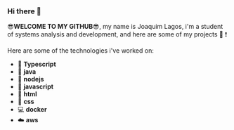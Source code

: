 ### Hi there 👋


:sunglasses:**WELCOME TO MY GITHUB**:sunglasses:, my name is Joaquim Lagos, i'm a student of systems analysis and development, and here are some of my projects :book: :exclamation:

Here are some of the technologies i've worked on:

- :rocket: **Typescript**
- :space_invader: **java**
- :leaves: **nodejs**
- :dart: **javascript**
- :shirt: **html**
- :jeans: **css**
- :computer: **docker**
- :cloud: **aws**


